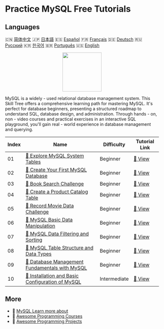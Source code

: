 # Practice MySQL Free Tutorials

## Languages

🇨🇳 [简体中文](README_zh.md) 🇯🇵 [日本語](README_ja.md) 🇪🇸 [Español](README_es.md) 🇫🇷 [Français](README_fr.md) 🇩🇪 [Deutsch](README_de.md) 🇷🇺 [Русский](README_ru.md) 🇰🇷 [한국어](README_ko.md) 🇧🇷 [Português](README_pt.md) 🇺🇸 [English](README.md) 

<div align="center">
<img width="128px" src="https://file.labex.io/path/3JJy1bOBmUoZ.png">
</div>

MySQL is a widely - used relational database management system. This Skill Tree offers a comprehensive learning path for mastering MySQL. It's perfect for database beginners, presenting a structured roadmap to understand SQL, database design, and administration. Through hands - on, non - video courses and practical exercises in an interactive SQL playground, you'll gain real - world experience in database management and querying.

|   Index | Name                                                                                                                                      | Difficulty   | Tutorial Link                                                                                    |
|---------|-------------------------------------------------------------------------------------------------------------------------------------------|--------------|--------------------------------------------------------------------------------------------------|
|      01 | [📖 Explore MySQL System Tables](https://labex.io/tutorials/mysql-explore-mysql-system-tables-391702)                                     | Beginner     | [🔗 View](https://labex.io/tutorials/mysql-explore-mysql-system-tables-391702)                   |
|      02 | [📖 Create Your First MySQL Database](https://labex.io/tutorials/mysql-create-your-first-mysql-database-418265)                           | Beginner     | [🔗 View](https://labex.io/tutorials/mysql-create-your-first-mysql-database-418265)              |
|      03 | [📖 Book Search Challenge](https://labex.io/tutorials/mysql-book-search-challenge-418297)                                                 | Beginner     | [🔗 View](https://labex.io/tutorials/mysql-book-search-challenge-418297)                         |
|      04 | [📖 Create a Product Catalog Table](https://labex.io/tutorials/mysql-create-a-product-catalog-table-418298)                               | Beginner     | [🔗 View](https://labex.io/tutorials/mysql-create-a-product-catalog-table-418298)                |
|      05 | [📖 Record Movie Data Challenge](https://labex.io/tutorials/mysql-record-movie-data-challenge-418302)                                     | Beginner     | [🔗 View](https://labex.io/tutorials/mysql-record-movie-data-challenge-418302)                   |
|      06 | [📖 MySQL Basic Data Manipulation](https://labex.io/tutorials/sql-mysql-basic-data-manipulation-418303)                                   | Beginner     | [🔗 View](https://labex.io/tutorials/sql-mysql-basic-data-manipulation-418303)                   |
|      07 | [📖 MySQL Data Filtering and Sorting](https://labex.io/tutorials/mysql-mysql-data-filtering-and-sorting-418305)                           | Beginner     | [🔗 View](https://labex.io/tutorials/mysql-mysql-data-filtering-and-sorting-418305)              |
|      08 | [📖 MySQL Table Structure and Data Types](https://labex.io/tutorials/mysql-mysql-table-structure-and-data-types-418307)                   | Beginner     | [🔗 View](https://labex.io/tutorials/mysql-mysql-table-structure-and-data-types-418307)          |
|      09 | [📖 Database Management Fundamentals with MySQL](https://labex.io/tutorials/mysql-database-management-fundamentals-with-mysql-418414)     | Beginner     | [🔗 View](https://labex.io/tutorials/mysql-database-management-fundamentals-with-mysql-418414)   |
|      10 | [📖 Installation and Basic Configuration of MySQL](https://labex.io/tutorials/mysql-installation-and-basic-configuration-of-mysql-418415) | Intermediate | [🔗 View](https://labex.io/tutorials/mysql-installation-and-basic-configuration-of-mysql-418415) |

## More

- 🔗 [MySQL Learn more about](https://labex.io/skilltrees/mysql)
- 🔗 [Awesome Programming Courses](https://github.com/labex-labs/awesome-programming-courses)
- 🔗 [Awesome Programming Projects](https://github.com/labex-labs/awesome-programming-projects)

